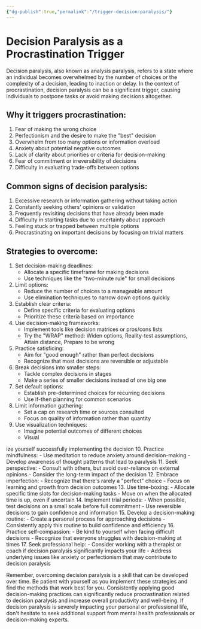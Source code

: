 ```yaml
---
{"dg-publish":true,"permalink":"/trigger-decision-paralysis/"}
---
```


# Decision Paralysis as a Procrastination Trigger

Decision paralysis, also known as analysis paralysis, refers to a state where an individual becomes overwhelmed by the number of choices or the complexity of a decision, leading to inaction or delay. In the context of procrastination, decision paralysis can be a significant trigger, causing individuals to postpone tasks or avoid making decisions altogether.

## Why it triggers procrastination:
1. Fear of making the wrong choice
2. Perfectionism and the desire to make the "best" decision
3. Overwhelm from too many options or information overload
4. Anxiety about potential negative outcomes
5. Lack of clarity about priorities or criteria for decision-making
6. Fear of commitment or irreversibility of decisions
7. Difficulty in evaluating trade-offs between options

## Common signs of decision paralysis:
1. Excessive research or information gathering without taking action
2. Constantly seeking others' opinions or validation
3. Frequently revisiting decisions that have already been made
4. Difficulty in starting tasks due to uncertainty about approach
5. Feeling stuck or trapped between multiple options
6. Procrastinating on important decisions by focusing on trivial matters

## Strategies to overcome:
1. Set decision-making deadlines:
   - Allocate a specific timeframe for making decisions
   - Use techniques like the "two-minute rule" for small decisions
2. Limit options:
   - Reduce the number of choices to a manageable amount
   - Use elimination techniques to narrow down options quickly
3. Establish clear criteria:
   - Define specific criteria for evaluating options
   - Prioritize these criteria based on importance
4. Use decision-making frameworks:
   - Implement tools like decision matrices or pros/cons lists
   - Try the "WRAP" method: Widen options, Reality-test assumptions, Attain distance, Prepare to be wrong
5. Practice satisficing:
   - Aim for "good enough" rather than perfect decisions
   - Recognize that most decisions are reversible or adjustable
6. Break decisions into smaller steps:
   - Tackle complex decisions in stages
   - Make a series of smaller decisions instead of one big one
7. Set default options:
   - Establish pre-determined choices for recurring decisions
   - Use if-then planning for common scenarios
8. Limit information gathering:
   - Set a cap on research time or sources consulted
   - Focus on quality of information rather than quantity
9. Use visualization techniques:
   - Imagine potential outcomes of different choices
   - Visual

ize yourself successfully implementing the decision
10. Practice mindfulness:
    - Use meditation to reduce anxiety around decision-making
    - Develop awareness of thought patterns that lead to paralysis
11. Seek perspective:
    - Consult with others, but avoid over-reliance on external opinions
    - Consider the long-term impact of the decision
12. Embrace imperfection:
    - Recognize that there's rarely a "perfect" choice
    - Focus on learning and growth from decision outcomes
13. Use time-boxing:
    - Allocate specific time slots for decision-making tasks
    - Move on when the allocated time is up, even if uncertain
14. Implement trial periods:
    - When possible, test decisions on a small scale before full commitment
    - Use reversible decisions to gain confidence and information
15. Develop a decision-making routine:
    - Create a personal process for approaching decisions
    - Consistently apply this routine to build confidence and efficiency
16. Practice self-compassion:
    - Be kind to yourself when facing difficult decisions
    - Recognize that everyone struggles with decision-making at times
17. Seek professional help:
    - Consider working with a therapist or coach if decision paralysis significantly impacts your life
    - Address underlying issues like anxiety or perfectionism that may contribute to decision paralysis

Remember, overcoming decision paralysis is a skill that can be developed over time. Be patient with yourself as you implement these strategies and find the methods that work best for you. Consistently applying good decision-making practices can significantly reduce procrastination related to decision paralysis and increase overall productivity and well-being. If decision paralysis is severely impacting your personal or professional life, don't hesitate to seek additional support from mental health professionals or decision-making experts.
